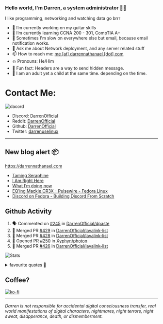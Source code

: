 ### Hello world, I'm Darren, a system administrator 👨‍💻
I like programming, networking and watching data go brrr


- 🔭 I’m currently working on my guitar skills
- 🌴 I’m currently learning CCNA 200 - 301, CompTIA A+ 
- 🚀 Sometimes I'm slow on everywhere else but email, because email notification works.
- 💬 Ask me about Network deployment, and any server related stuff 
- 📫 How to reach me: [me [at] darrennathanael [dot] com](mailto:me@darrennathanael.com) 
- ⛄️ Pronouns: He/Him
- 🍪 Fun fact: Headers are a way to send hidden message.
- 🍻 I am an adult yet a child at the same time. depending on the time.

# Contact Me:

![dacord](https://discord.c99.nl/widget/theme-4/508296903960821771.png)

- Discord: [DarrenOfficial](https://discord.darrennathanael.com)
- Reddit: [DarrenOfficial](https://reddit.com/u/DarrenOfficiallol)
- Github: [DarrenOfficial](https://github.com/DarrenOfficial)
- Twitter: [darrenuselinux](https://twitter.com/darrenuselinux)


---
## New blog alert 📦
https://darrennathanael.com
<!-- BLOG-POST-LIST:START -->
- [Taming Seraphine](https://blog.darrennathanael.com/posts/taming-seraphine/)
- [I Am Right Here](https://blog.darrennathanael.com/posts/i-am-right-here/)
- [What I’m doing now](https://blog.darrennathanael.com/now/)
- [EQ&#39;ing Mackie CR3X - Pulsewire - Fedora Linux](https://blog.darrennathanael.com/posts/mackie-cr3x-eq/)
- [Discord on Fedora - Building Discord From Scratch](https://blog.darrennathanael.com/posts/discord-on-fedora/)
<!-- BLOG-POST-LIST:END -->

## Github Activity
<!--START_SECTION:activity-->
1. 🗣 Commented on [#245](https://github.com/DarrenOfficial/dpaste/issues/245#issuecomment-1925456019) in [DarrenOfficial/dpaste](https://github.com/DarrenOfficial/dpaste)
2. 🎉 Merged PR [#429](https://github.com/DarrenOfficial/lavalink-list/pull/429) in [DarrenOfficial/lavalink-list](https://github.com/DarrenOfficial/lavalink-list)
3. 🎉 Merged PR [#428](https://github.com/DarrenOfficial/lavalink-list/pull/428) in [DarrenOfficial/lavalink-list](https://github.com/DarrenOfficial/lavalink-list)
4. 💪 Opened PR [#250](https://github.com/Xyphyn/photon/pull/250) in [Xyphyn/photon](https://github.com/Xyphyn/photon)
5. 🎉 Merged PR [#426](https://github.com/DarrenOfficial/lavalink-list/pull/426) in [DarrenOfficial/lavalink-list](https://github.com/DarrenOfficial/lavalink-list)
<!--END_SECTION:activity-->


![Stats](https://github-readme-stats.vercel.app/api?username=DarrenOfficial&layout=compact&hide_border=true&hide_title=true&count_private=true&include_all_commits=true&show_icons=true&bg_color=00000000&text_color=c3c6ce&icon_color=4e64f7)


<details>
<summary>favourite quotes 🍻</summary>
<br>
<i>"Always trust what others say or write without ever questioning them. Especially their code."</i> -Albert Einstein
<br><br>
  <i>"If she this easy, then she prolly got a diseasy"</i> -Dr Martin Luther King
  <br><br>
  <i>"If a woman is giving you what you want, it is deception."</i> -Sun Tzu, Art of War
</details>


## Coffee?

[![ko-fi](https://ko-fi.com/img/githubbutton_sm.svg)](https://ko-fi.com/R6R1311CB)

---

_Darren is not responsible for accidental digital consciousness transfer, real world manifestations of digital characters, nightmares, night terrors, night sweat, disapperance, death, or dismemberment._
